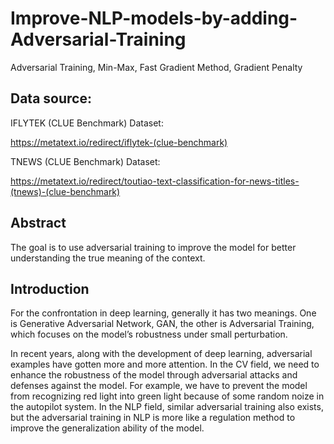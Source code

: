 # Improve-NLP-models-by-adding-Adversarial-Training
Adversarial Training, Min-Max, Fast Gradient Method, Gradient Penalty

## Data source:
IFLYTEK (CLUE Benchmark) Dataset: 

https://metatext.io/redirect/iflytek-(clue-benchmark)

TNEWS (CLUE Benchmark) Dataset: 

https://metatext.io/redirect/toutiao-text-classification-for-news-titles-(tnews)-(clue-benchmark)

## Abstract
The goal is to use adversarial training to improve the model for better understanding the true meaning of the context.

## Introduction
For the confrontation in deep learning, generally it has two meanings. One is Generative Adversarial Network, GAN, the other is Adversarial Training, which focuses on the model’s robustness under small perturbation.

In recent years, along with the development of deep learning, adversarial examples have gotten more and more attention. In the CV field, we need to enhance the robustness of the model through adversarial attacks and defenses against the model. For example, we have to prevent the model from recognizing red light into green light because of some random noize in the autopilot system. In the NLP field, similar adversarial training also exists, but the adversarial training in NLP is more like a regulation method to improve the generalization ability of the model.
